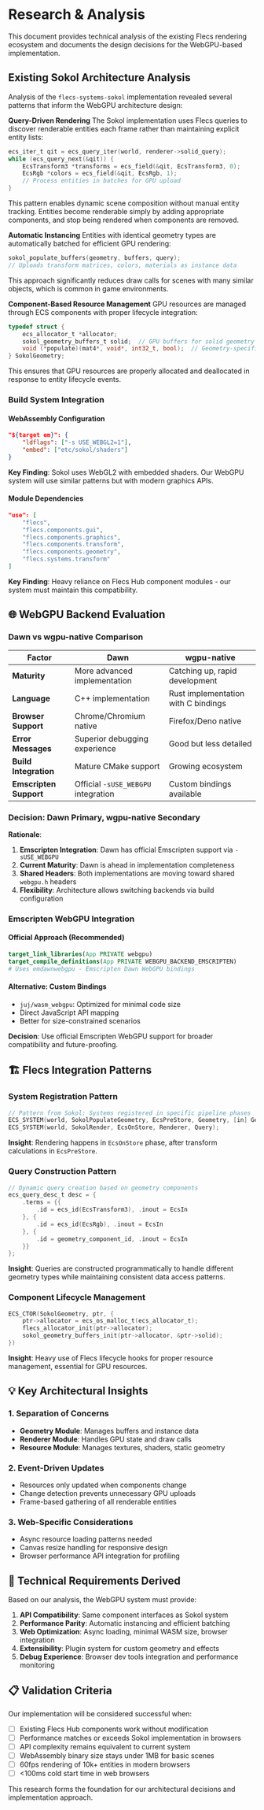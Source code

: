 # Research & Analysis

This document provides technical analysis of the existing Flecs rendering ecosystem and documents the design decisions for the WebGPU-based implementation.

## Existing Sokol Architecture Analysis

Analysis of the `flecs-systems-sokol` implementation revealed several patterns that inform the WebGPU architecture design:

**Query-Driven Rendering**
The Sokol implementation uses Flecs queries to discover renderable entities each frame rather than maintaining explicit entity lists:

```c
ecs_iter_t qit = ecs_query_iter(world, renderer->solid_query);
while (ecs_query_next(&qit)) {
    EcsTransform3 *transforms = ecs_field(&qit, EcsTransform3, 0);
    EcsRgb *colors = ecs_field(&qit, EcsRgb, 1);
    // Process entities in batches for GPU upload
}
```

This pattern enables dynamic scene composition without manual entity tracking. Entities become renderable simply by adding appropriate components, and stop being rendered when components are removed.

**Automatic Instancing**
Entities with identical geometry types are automatically batched for efficient GPU rendering:

```c
sokol_populate_buffers(geometry, buffers, query);
// Uploads transform matrices, colors, materials as instance data
```

This approach significantly reduces draw calls for scenes with many similar objects, which is common in game environments.

**Component-Based Resource Management**
GPU resources are managed through ECS components with proper lifecycle integration:

```c
typedef struct {
    ecs_allocator_t *allocator;
    sokol_geometry_buffers_t solid;  // GPU buffers for solid geometry
    void (*populate)(mat4*, void*, int32_t, bool);  // Geometry-specific logic
} SokolGeometry;
```

This ensures that GPU resources are properly allocated and deallocated in response to entity lifecycle events.

### Build System Integration

#### WebAssembly Configuration
```json
"${target em}": {
    "ldflags": ["-s USE_WEBGL2=1"],
    "embed": ["etc/sokol/shaders"]
}
```

**Key Finding**: Sokol uses WebGL2 with embedded shaders. Our WebGPU system will use similar patterns but with modern graphics APIs.

#### Module Dependencies
```json
"use": [
    "flecs",
    "flecs.components.gui",
    "flecs.components.graphics", 
    "flecs.components.transform",
    "flecs.components.geometry",
    "flecs.systems.transform"
]
```

**Key Finding**: Heavy reliance on Flecs Hub component modules - our system must maintain this compatibility.

## 🌐 WebGPU Backend Evaluation

### Dawn vs wgpu-native Comparison

| Factor | Dawn | wgpu-native |
|--------|------|-------------|
| **Maturity** | More advanced implementation | Catching up, rapid development |
| **Language** | C++ implementation | Rust implementation with C bindings |
| **Browser Support** | Chrome/Chromium native | Firefox/Deno native |
| **Error Messages** | Superior debugging experience | Good but less detailed |
| **Build Integration** | Mature CMake support | Growing ecosystem |
| **Emscripten Support** | Official `-sUSE_WEBGPU` integration | Custom bindings available |

### Decision: Dawn Primary, wgpu-native Secondary

**Rationale**:
1. **Emscripten Integration**: Dawn has official Emscripten support via `-sUSE_WEBGPU`
2. **Current Maturity**: Dawn is ahead in implementation completeness
3. **Shared Headers**: Both implementations are moving toward shared `webgpu.h` headers
4. **Flexibility**: Architecture allows switching backends via build configuration

### Emscripten WebGPU Integration

#### Official Approach (Recommended)
```cmake
target_link_libraries(App PRIVATE webgpu)
target_compile_definitions(App PRIVATE WEBGPU_BACKEND_EMSCRIPTEN)
# Uses emdawnwebgpu - Emscripten Dawn WebGPU bindings
```

#### Alternative: Custom Bindings
- `juj/wasm_webgpu`: Optimized for minimal code size
- Direct JavaScript API mapping
- Better for size-constrained scenarios

**Decision**: Use official Emscripten WebGPU support for broader compatibility and future-proofing.

## 🏗️ Flecs Integration Patterns

### System Registration Pattern
```c
// Pattern from Sokol: Systems registered in specific pipeline phases
ECS_SYSTEM(world, SokolPopulateGeometry, EcsPreStore, Geometry, [in] GeometryQuery);
ECS_SYSTEM(world, SokolRender, EcsOnStore, Renderer, Query);
```

**Insight**: Rendering happens in `EcsOnStore` phase, after transform calculations in `EcsPreStore`.

### Query Construction Pattern
```c
// Dynamic query creation based on geometry components
ecs_query_desc_t desc = {
    .terms = {{
        .id = ecs_id(EcsTransform3), .inout = EcsIn
    }, {
        .id = ecs_id(EcsRgb), .inout = EcsIn  
    }, {
        .id = geometry_component_id, .inout = EcsIn
    }}
};
```

**Insight**: Queries are constructed programmatically to handle different geometry types while maintaining consistent data access patterns.

### Component Lifecycle Management
```c
ECS_CTOR(SokolGeometry, ptr, {
    ptr->allocator = ecs_os_malloc_t(ecs_allocator_t);
    flecs_allocator_init(ptr->allocator);
    sokol_geometry_buffers_init(ptr->allocator, &ptr->solid);
})
```

**Insight**: Heavy use of Flecs lifecycle hooks for proper resource management, essential for GPU resources.

## 💡 Key Architectural Insights

### 1. **Separation of Concerns**
- **Geometry Module**: Manages buffers and instance data
- **Renderer Module**: Handles GPU state and draw calls  
- **Resource Module**: Manages textures, shaders, static geometry

### 2. **Event-Driven Updates**
- Resources only updated when components change
- Change detection prevents unnecessary GPU uploads
- Frame-based gathering of all renderable entities

### 3. **Web-Specific Considerations**
- Async resource loading patterns needed
- Canvas resize handling for responsive design
- Browser performance API integration for profiling

## 🎯 Technical Requirements Derived

Based on our analysis, the WebGPU system must provide:

1. **API Compatibility**: Same component interfaces as Sokol system
2. **Performance Parity**: Automatic instancing and efficient batching
3. **Web Optimization**: Async loading, minimal WASM size, browser integration
4. **Extensibility**: Plugin system for custom geometry and effects
5. **Debug Experience**: Browser dev tools integration and performance monitoring

## 📋 Validation Criteria

Our implementation will be considered successful when:

- [ ] Existing Flecs Hub components work without modification
- [ ] Performance matches or exceeds Sokol implementation in browsers
- [ ] API complexity remains equivalent to current system
- [ ] WebAssembly binary size stays under 1MB for basic scenes
- [ ] 60fps rendering of 10k+ entities in modern browsers
- [ ] <100ms cold start time in web browsers

This research forms the foundation for our architectural decisions and implementation approach.